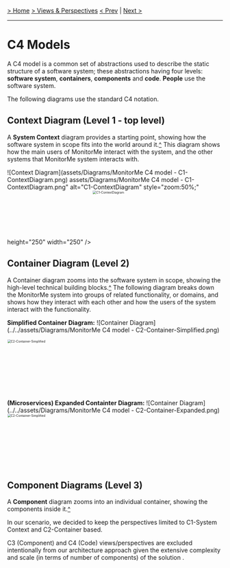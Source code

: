 [> Home](../../README.md)    [> Views & Perspectives](../README.md)
[< Prev](../scenarios/README.md)  |  [Next >](../CommunicationView/README.md)

---

# C4 Models

A C4 model is a common set of abstractions used to describe the static structure of a software system; these abstractions having four levels: **software system**, **containers**, **components** and **code**. **People** use the software system.

The following diagrams use the standard C4 notation.

## Context Diagram (Level 1 - top level)

A **System Context** diagram provides a starting point, showing how the software system in scope fits into the world around it.[^](#expl) 
This diagram shows how the main users of MonitorMe interact with the system, and the other systems that MonitorMe system interacts with.

![Context Diagram](assets/Diagrams/MonitorMe C4 model - C1-ContextDiagram.png)
assets/Diagrams/MonitorMe C4 model - C1-ContextDiagram.png" alt="C1-ContextDiagram" style="zoom:50%;" height="250" width="250" />
<img src="./assets/images/Diagrams/MonitorMe C4 model - C2-Container-Simplified.png" alt="C1-ContextDiagram" style="zoom:50%;" height="250" width="250" />

## Container Diagram (Level 2)

A Container diagram zooms into the software system in scope, showing the high-level technical building blocks.[^](#exp1) The following diagram breaks down the MonitorMe system into groups of related functionality, or domains, and shows how they interact with each other and how the users of the system interact with the functionality.

**Simplified Container Diagram:**
![Container Diagram](../../assets/Diagrams/MonitorMe C4 model - C2-Container-Simplified.png)

<img src="assets/images/Diagrams/MonitorMe C4 model - C2-Container-Simplified.png" alt="C2-Container-Simplified" style="zoom:50%;" height="250" width="250" />

**(Microservices) Expanded Containter Diagram:**
![Container Diagram](../../assets/Diagrams/MonitorMe C4 model - C2-Container-Expanded.png)
<img src="assets/images/Diagrams/MonitorMe C4 model - C4 model - C2-Container-Expanded" alt="C2-Container-Simplified" style="zoom:50%;" height="250" width="250" />

## Component Diagrams (Level 3)

A **Component** diagram zooms into an individual container, showing the components inside it.[^](#expl)

In our scenario, we decided to keep the perspectives limited to C1-System Context and C2-Container based.

C3 (Component) and C4 (Code) views/perspectives are excluded intentionally from our architecture approach given the extensive complexity and scale (in terms of number of components) of the solution .

